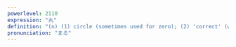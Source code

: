 ```yaml
---
powerlevel: 2110
expression: "丸"
definition: "(n) (1) circle (sometimes used for zero); (2) 'correct' (when marking); (3) symbol used as a placeholder (either because a number of other words could be used in that position, or because of censorship); (4) period; full stop; (5) maru mark; semivoiced sound; p-sound"
pronunciation: "まる"
---
```

